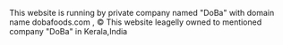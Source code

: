 <!-- # React + Vite -->

This website is running by private company named "DoBa" with domain name dobafoods.com , © 
This website leagelly owned to mentioned company "DoBa" in Kerala,India
<!-- Currently, two official plugins are available: -->

<!-- - [@vitejs/plugin-react](https://github.com/vitejs/vite-plugin-react/blob/main/packages/plugin-react/README.md) uses [Babel](https://babeljs.io/) for Fast Refresh
- [@vitejs/plugin-react-swc](https://github.com/vitejs/vite-plugin-react-swc) uses [SWC](https://swc.rs/) for Fast Refresh -->
